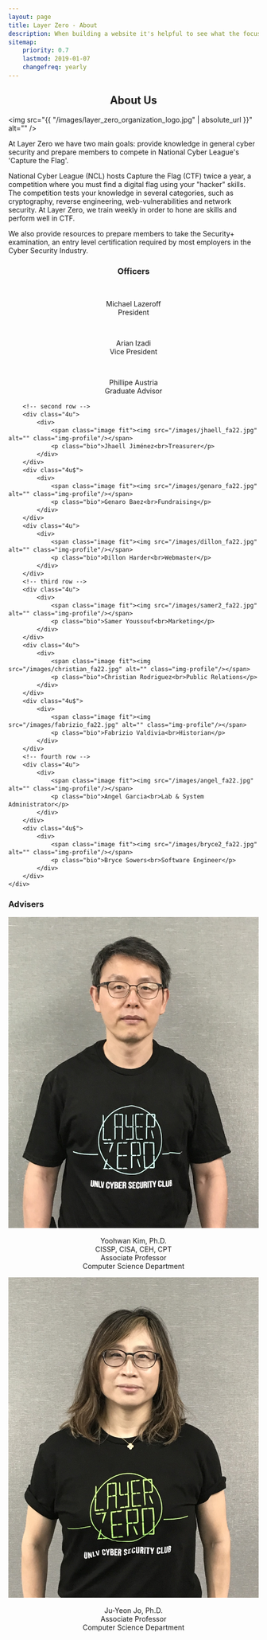 ```yaml
---
layout: page
title: Layer Zero - About 
description: When building a website it's helpful to see what the focus of your site is. This page is an example of how to show a website's focus.
sitemap:
    priority: 0.7
    lastmod: 2019-01-07
    changefreq: yearly
---
```

## About Us

<span class="image left"><img src="{{ "/images/layer_zero_organization_logo.jpg" | absolute_url }}" alt="" /></span>

At Layer Zero we have two main goals: provide knowledge in general cyber security and prepare members to compete in National Cyber League's 'Capture the Flag'.

National Cyber League (NCL) hosts Capture the Flag (CTF) twice a year, a competition where you must find a digital flag using your "hacker" skills. The competition tests your knowledge in several categories, such as cryptography, reverse engineering, web-vulnerabilities and network security. At Layer Zero, we train weekly in order to hone are skills and perform well in CTF.

We also provide resources to prepare members to take the Security+ examination, an entry level certification required by most employers in the Cyber Security Industry.

### Officers
<div class="box alt">
    <div class="row 50% uniform">
        <!-- first row -->
        <div class="4u$">
            <div>
                <span class="image fit"><img src="{{ "/images/mikey_fa22.jpg" | absolute_url }}" alt="" class="img-profile"/></span>
                <p class="bio">Michael Lazeroff<br>President</p>
            </div>
        </div>
        <div class="4u">
            <div>
                <span class="image fit"><img src="/images/arian_fa22.jpg" alt="" class="img-profile"/></span>
                <p class="bio">Arian Izadi<br>Vice President</p>
            </div>
        </div>
        <div class="4u">
            <div>
                <span class="image fit"><img src="/images/phillipe_fa22.jpg" class="img-profile" alt="" /></span>
                <p class="bio">Phillipe Austria<br>Graduate Advisor</p>
            </div>
        </div>

        <!-- second row -->
        <div class="4u">
            <div>
                <span class="image fit"><img src="/images/jhaell_fa22.jpg" alt="" class="img-profile"/></span>
                <p class="bio">Jhaell Jiménez<br>Treasurer</p>
            </div>
        </div>
        <div class="4u$">
            <div>
                <span class="image fit"><img src="/images/genaro_fa22.jpg" alt="" class="img-profile"/></span>
                <p class="bio">Genaro Baez<br>Fundraising</p>
            </div>
        </div>
        <div class="4u">
            <div>
                <span class="image fit"><img src="/images/dillon_fa22.jpg" alt="" class="img-profile"/></span>
                <p class="bio">Dillon Harder<br>Webmaster</p>
            </div>
        </div>
        <!-- third row -->
        <div class="4u">
            <div>
                <span class="image fit"><img src="/images/samer2_fa22.jpg" alt="" class="img-profile"/></span>
                <p class="bio">Samer Youssouf<br>Marketing</p>
            </div>
        </div>
        <div class="4u">
            <div>
                <span class="image fit"><img src="/images/christian_fa22.jpg" alt="" class="img-profile"/></span>
                <p class="bio">Christian Rodriguez<br>Public Relations</p>
            </div>
        </div>
        <div class="4u$">
            <div>
                <span class="image fit"><img src="/images/fabrizio_fa22.jpg" alt="" class="img-profile"/></span>
                <p class="bio">Fabrizio Valdivia<br>Historian</p>
            </div>
        </div>
        <!-- fourth row -->
        <div class="4u">
            <div>
                <span class="image fit"><img src="/images/angel_fa22.jpg" alt="" class="img-profile"/></span>
                <p class="bio">Angel Garcia<br>Lab & System Administrator</p>
            </div>
        </div>
        <div class="4u$">
            <div>
                <span class="image fit"><img src="/images/bryce2_fa22.jpg" alt="" class="img-profile"/></span>
                <p class="bio">Bryce Sowers<br>Software Engineer</p>
            </div>
        </div>
    </div>
</div>

<h3 class="text-center">Advisers</h3>
<div class="row">
    <div class="d-block mx-auto">
    <span class="image fit"><img src="/images/yoohwanK-profile.jpg" alt="" class="img-profile"/></span>
    <p class="bio">
        Yoohwan Kim, Ph.D.<br>
        CISSP, CISA, CEH, CPT<br>
        Associate Professor<br>
        Computer Science Department
    </p>
    </div>
    <div class="d-block mx-auto">
    <span class="image fit"><img src="/images/juyeonJ-profile.jpg" alt="" class="img-profile"/></span>
    <p class="bio">
        Ju-Yeon Jo, Ph.D.<br>
        Associate Professor<br>
        Computer Science Department
    </p>
    </div>
</div>


<style>
#about-us, #officers, #adviser, .bio, #previous-officers {
    text-align:center;
}

.adviser-pic {
    display: block;
    margin-left: auto;
    margin-right: auto;
}
</style>
